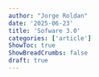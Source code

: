 ```yaml
---
author: "Jorge Roldan"
date: '2025-06-23'
title: 'Sofware 3.0'
categories: ['article']
ShowToc: true
ShowBreadCrumbs: false
draft: true
---
```

